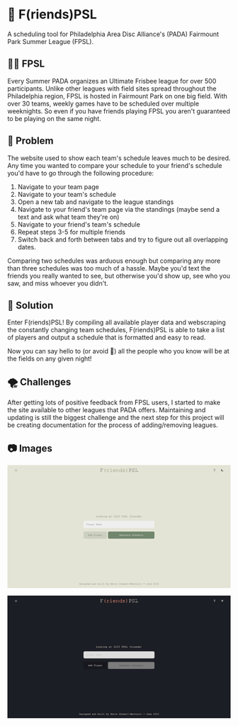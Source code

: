 # 🥏 F(riends)PSL

A scheduling tool for Philadelphia Area Disc Alliance's (PADA) Fairmount Park Summer League (FPSL).

## 🏃‍♂️ FPSL
Every Summer PADA organizes an Ultimate Frisbee league for over 500 participants. Unlike other leagues with field sites spread throughout the Philadelphia region, FPSL is hosted in Fairmount Park on one big field. With over 30 teams, weekly games have to be scheduled over multiple weeknights. So even if you have friends playing FPSL you aren't guaranteed to be playing on the same night.

## 🙁 Problem
The website used to show each team's schedule leaves much to be desired. Any time you wanted to compare your schedule to your friend's schedule you'd have to go through the following procedure:

1. Navigate to your team page
2. Navigate to your team's schedule
3. Open a new tab and navigate to the league standings
4. Navigate to your friend's team page via the standings (maybe send a text and ask what team they're on)
5. Navigate to your friend's team's schedule
6. Repeat steps 3-5 for multiple friends
7. Switch back and forth between tabs and try to figure out all overlapping dates.

Comparing two schedules was arduous enough but comparing any more than three schedules was too much of a hassle. Maybe you'd text the friends you really wanted to see, but otherwise you'd show up, see who you saw, and miss whoever you didn't.

## 🙂 Solution
Enter F(riends)PSL! By compiling all available player data and webscraping the constantly changing team schedules, F(riends)PSL is able to take a list of players and output a schedule that is formatted and easy to read.

Now you can say hello to (or avoid 🙈) all the people who you know will be at the fields on any given night!

## 🌪️ Challenges
After getting lots of positive feedback from FPSL users, I started to make the site available to other leagues that PADA offers. Maintaining and updating is still the biggest challenge and the next step for this project will be creating documentation for the process of adding/removing leagues.

## 📷 Images
![F(riends)PSL Light Theme](/public/friendspsl-light.png)

![F(riends)PSL Dark Theme](/public/friendspsl-dark.png)